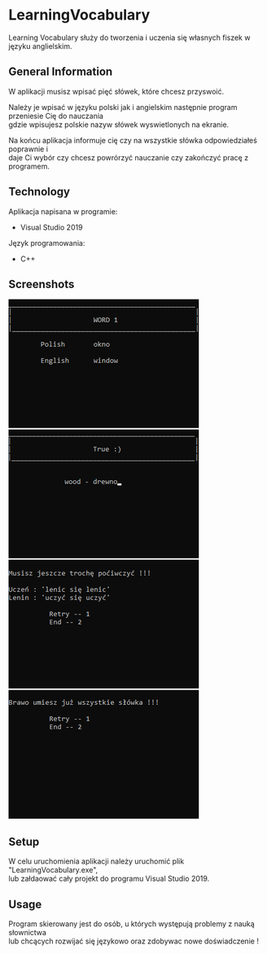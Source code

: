# LearningVocabulary

Learning Vocabulary służy do tworzenia i uczenia się własnych fiszek w języku anglielskim.


## General Information

W aplikacji musisz wpisać pięć słówek, które chcesz przyswoić.

Należy je wpisać w języku polski jak i angielskim następnie program przeniesie Cię do nauczania   
gdzie wpisujesz polskie nazyw słówek wyswietlonych na ekranie.  

Na końcu aplikacja informuje cię czy na wszystkie słówka odpowiedziałeś poprawnie i  
daje Ci wybór czy chcesz powrórzyć nauczanie czy zakończyć pracę z programem.

## Technology 
 Aplikacja napisana w programie:
* Visual Studio 2019

 Język programowania:
* C++

## Screenshots
![scr1](screenshots/scr1.png)
![scr2](screenshots/scr2.png)
![scr3](screenshots/scr3.png)
![scr4](screenshots/scr4.png)

## Setup

 W celu uruchomienia aplikacji należy uruchomić plik "LearningVocabulary.exe",  
 lub załdaować cały projekt do programu Visual Studio 2019.
 
## Usage
 
 Program skierowany jest do osób, u których występują problemy z nauką słownictwa    
 lub chcących rozwijać się językowo oraz zdobywac nowe doświadczenie !
 


